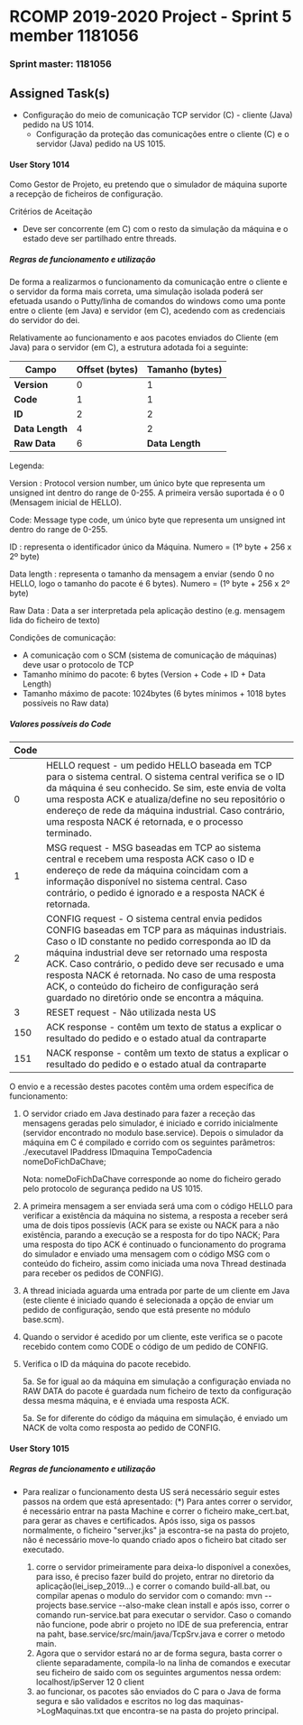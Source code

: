 RCOMP 2019-2020 Project - Sprint 5 member 1181056
=========================================
### Sprint master: 1181056 ###
## Assigned Task(s) ##

- Configuração do meio de comunicação TCP servidor (C) - cliente (Java) pedido na US 1014.
  - Configuração da proteção das comunicações entre o cliente (C) e o servidor (Java) pedido na US 1015.



#### User Story 1014

Como Gestor de Projeto, eu pretendo que o simulador de máquina suporte a recepção de ficheiros de configuração.

Critérios de Aceitação

- Deve ser concorrente (em C) com o resto da simulação da máquina e o estado deve ser partilhado entre threads.

##### Regras de funcionamento e utilização

De forma a realizarmos o funcionamento da comunicação entre o cliente e o servidor da forma mais correta, uma simulação isolada poderá ser efetuada usando o Putty/linha de comandos do windows como uma ponte entre o cliente (em Java) e servidor (em C), acedendo com as credenciais do servidor do dei.

Relativamente ao funcionamento e aos pacotes enviados do Cliente (em Java) para o servidor (em C), a estrutura adotada foi a seguinte:



| Campo           | Offset (bytes) | Tamanho (bytes) |
| --------------- | -------------- | --------------- |
| **Version**     | 0              | 1               |
| **Code**        | 1              | 1               |
| **ID**          | 2              | 2               |
| **Data Length** | 4              | 2               |
| **Raw Data**    | 6              | **Data Length** |



Legenda:

Version : Protocol version number, um único byte que representa um unsigned int dentro do range de 0-255. A primeira versão suportada é o 0 (Mensagem inicial de HELLO).

Code: Message type code, um único byte que representa um unsigned int dentro do range de 0-255.

ID : representa o identificador único da Máquina. Numero = (1º byte + 256 x 2º byte)

Data length : representa o tamanho da mensagem a enviar (sendo 0 no HELLO, logo o tamanho do pacote é 6 bytes). Numero = (1º byte + 256 x 2º byte)

Raw Data : Data a ser interpretada pela aplicação destino (e.g. mensagem lida do ficheiro de texto)

Condições de comunicação:

- A comunicação com o SCM (sistema de comunicação de máquinas) deve usar o protocolo de TCP
- Tamanho mínimo do pacote: 6 bytes (Version + Code + ID + Data Length)
- Tamanho máximo de pacote: 1024bytes (6 bytes mínimos + 1018 bytes possíveis no Raw data)



##### Valores possíveis do Code

| Code |                                                              |
| ---- | ------------------------------------------------------------ |
| 0    | HELLO request - um pedido HELLO baseada em TCP para o sistema central. O sistema central verifica se o ID da máquina é seu conhecido. Se sim, este envia de volta uma resposta ACK e atualiza/define no seu repositório o endereço de rede da máquina industrial. Caso contrário, uma resposta NACK é retornada, e o processo terminado. |
| 1    | MSG request - MSG baseadas em TCP ao sistema central e recebem uma resposta ACK caso o ID e endereço de rede da máquina coincidam com a informação disponível no sistema central. Caso contrário, o pedido é ignorado e a resposta NACK é retornada. |
| 2    | CONFIG request - O sistema central envia pedidos CONFIG baseadas em TCP para as máquinas industriais. Caso o ID constante no pedido corresponda ao ID da máquina industrial deve ser retornado uma resposta ACK. Caso contrário, o pedido deve ser recusado e uma resposta NACK é retornada. No caso de uma resposta ACK, o conteúdo do ficheiro de configuração será guardado no diretório onde se encontra a máquina. |
| 3    | RESET request - Não utilizada nesta US                       |
| 150  | ACK response - contêm um texto de status a explicar o resultado do pedido e o estado atual da contraparte |
| 151  | NACK response - contêm um texto de status a explicar o resultado do pedido e o estado atual da contraparte |

O envio e a recessão destes pacotes contêm uma ordem específica de funcionamento:

1. O servidor criado em Java destinado para fazer a receção das mensagens geradas pelo simulador, é iniciado e corrido inicialmente (servidor encontrado no modulo base.service). Depois o simulador da máquina em C é compilado e corrido com os seguintes parâmetros: ./executavel IPaddress IDmaquina TempoCadencia nomeDoFichDaChave;

   Nota: nomeDoFichDaChave corresponde ao nome do ficheiro gerado pelo protocolo de segurança pedido na US 1015.

2. A primeira mensagem a ser enviada será uma com o código HELLO para verificar a existência da máquina no sistema, a resposta a receber será uma de dois tipos possíevis (ACK para se existe ou NACK para a não existência, parando a execução se a resposta for do tipo NACK; Para uma resposta do tipo ACK é continuado o funcionamento do programa do simulador e enviado uma mensagem com o código MSG com o conteúdo do ficheiro, assim como iniciada uma nova Thread destinada para receber os pedidos de CONFIG).

3. A thread iniciada aguarda uma entrada por parte de um cliente em Java (este cliente é iniciado quando é selecionada a opção de enviar um pedido de configuração, sendo que está presente no módulo base.scm).

4. Quando o servidor é acedido por um cliente, este verifica se o pacote recebido contem como CODE o código de um pedido de CONFIG.

5. Verifica o ID da máquina do pacote recebido.

   5a. Se for igual ao da máquina em simulação a configuração enviada no RAW DATA do pacote é guardada num ficheiro de texto da configuração dessa mesma máquina, e é enviada uma resposta ACK.

   5a. Se for diferente do código da máquina em simulação, é enviado um NACK de volta como resposta ao pedido de CONFIG. 



#### User Story 1015

##### Regras de funcionamento e utilização

* Para realizar o funcionamento desta US será necessário seguir estes passos na ordem que está apresentado:
  (*) Para antes correr o servidor, é necessário entrar na pasta Machine e correr o ficheiro make_cert.bat, para gerar as chaves e certificados. Após isso, siga os passos normalmente, o ficheiro "server.jks" ja escontra-se na pasta do projeto, não é necessário move-lo quando criado apos o ficheiro bat citado ser executado.

  1. corre o servidor primeiramente para deixa-lo disponível a conexões, para isso, é preciso fazer build do projeto, entrar no diretorio da aplicação(lei_isep_2019...) e correr o comando build-all.bat, ou compilar apenas o modulo do servidor com o comando:
     mvn --projects base.service --also-make clean install e após isso, correr o comando run-service.bat para executar o servidor.
     Caso o comando não funcione, pode abrir o projeto no IDE de sua preferencia, entrar na paht, base.service/src/main/java/TcpSrv.java e correr o metodo main.
  2. Agora que o servidor estará no ar de forma segura, basta correr o cliente separadamente, compila-lo na linha de comandos e executar seu ficheiro de saido com os seguintes argumentos nessa ordem: localhost/ipServer 12 0 client
  3. ao funcionar, os pacotes são enviados do C para o Java de forma segura e são validados e escritos no log das maquinas->LogMaquinas.txt
     que encontra-se na pasta do projeto principal.

